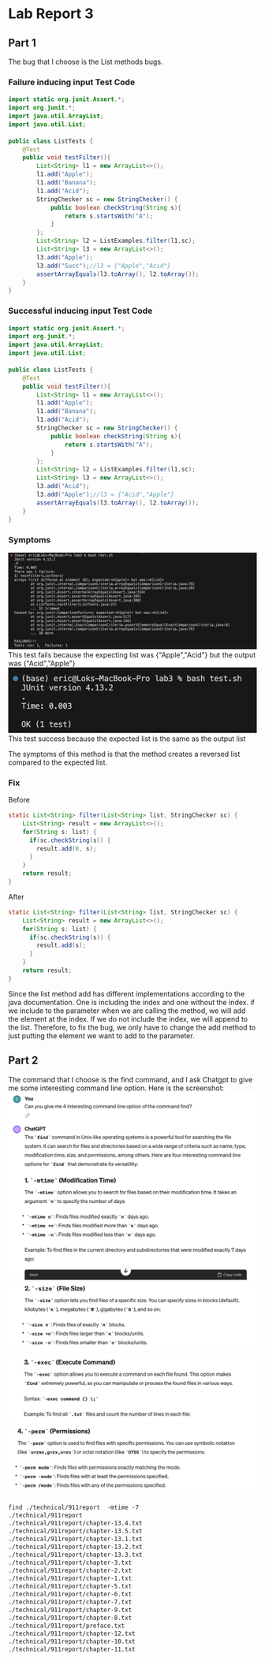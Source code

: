 # Lab Report 3
## Part 1
The bug that I choose is the List methods bugs.
### Failure inducing input Test Code
```java
import static org.junit.Assert.*;
import org.junit.*;
import java.util.ArrayList;
import java.util.List;

public class ListTests {
    @Test 
    public void testFilter(){
        List<String> l1 = new ArrayList<>();
        l1.add("Apple");
        l1.add("Banana");
        l1.add("Acid");
        StringChecker sc = new StringChecker() {
            public boolean checkString(String s){
                return s.startsWith("A");
            }
        };
        List<String> l2 = ListExamples.filter(l1,sc);
        List<String> l3 = new ArrayList<>();
        l3.add("Apple");
        l3.add("Succ");//l3 = {"Apple","Acid"}
        assertArrayEquals(l3.toArray(), l2.toArray());
    }
}
```

### Successful inducing input Test Code
```java
import static org.junit.Assert.*;
import org.junit.*;
import java.util.ArrayList;
import java.util.List;

public class ListTests {
    @Test 
    public void testFilter(){
        List<String> l1 = new ArrayList<>();
        l1.add("Apple");
        l1.add("Banana");
        l1.add("Acid");
        StringChecker sc = new StringChecker() {
            public boolean checkString(String s){
                return s.startsWith("A");
            }
        };
        List<String> l2 = ListExamples.filter(l1,sc);
        List<String> l3 = new ArrayList<>();
        l3.add("Acid");
        l3.add("Apple");//l3 = {"Acid","Apple"}
        assertArrayEquals(l3.toArray(), l2.toArray());
    }
}
```
### Symptoms
![Image](method1fails.png)
This test fails because the expecting list was {"Apple","Acid"} but the output was {"Acid","Apple"}
![Image](method1succ.png)
This test success because the expected list is the same as the output list

The symptoms of this method is that the method creates a reversed list compared to the expected list.

### Fix
Before
```java
static List<String> filter(List<String> list, StringChecker sc) {
    List<String> result = new ArrayList<>();
    for(String s: list) {
      if(sc.checkString(s)) {
        result.add(0, s);
      }
    }
    return result;
}
```

After
```java
static List<String> filter(List<String> list, StringChecker sc) {
    List<String> result = new ArrayList<>();
    for(String s: list) {
      if(sc.checkString(s)) {
        result.add(s);
      }
    }
    return result;
}
```
Since the list method add has different implementations according to the java documentation. One is including the index and one without the index. if we include to the parameter when we are calling the method, we will add the element at the index. If we do not include the index, we will append to the list. Therefore, to fix the bug, we only have to change the add method to just putting the element we want to add to the parameter. 

## Part 2
The command that I choose is the find command, and I ask Chatgpt to give me some interesting command line option.
Here is the screenshot:
![Image](chat1.png)
![Image](chat2.png)
![Image](chat3.png)
![Image](chat4.png)
```
find ./technical/911report  -mtime -7
./technical/911report
./technical/911report/chapter-13.4.txt
./technical/911report/chapter-13.5.txt
./technical/911report/chapter-13.1.txt
./technical/911report/chapter-13.2.txt
./technical/911report/chapter-13.3.txt
./technical/911report/chapter-3.txt
./technical/911report/chapter-2.txt
./technical/911report/chapter-1.txt
./technical/911report/chapter-5.txt
./technical/911report/chapter-6.txt
./technical/911report/chapter-7.txt
./technical/911report/chapter-9.txt
./technical/911report/chapter-8.txt
./technical/911report/preface.txt
./technical/911report/chapter-12.txt
./technical/911report/chapter-10.txt
./technical/911report/chapter-11.txt
```
